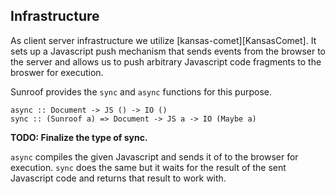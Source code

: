## Infrastructure

As client server infrastructure we utilize [kansas-comet][KansasComet].
It sets up a Javascript push mechanism that sends
events from the browser to the server and allows us to
push arbitrary Javascript code fragments to the broswer for execution.

Sunroof provides the `sync` and `async` functions for this purpose.

    async :: Document -> JS () -> IO ()
    sync :: (Sunroof a) => Document -> JS a -> IO (Maybe a)

**TODO: Finalize the type of sync.**

`async` compiles the given Javascript and sends it of to the browser
for execution. `sync` does the same but it waits for the result
of the sent Javascript code and returns that result to work with. 
